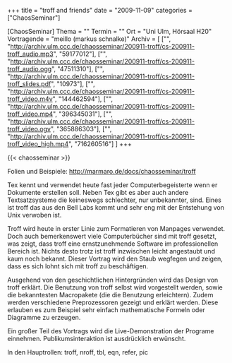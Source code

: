 +++
title = "troff and friends"
date = "2009-11-09"
categories = ["ChaosSeminar"]

[ChaosSeminar]
Thema = ""
Termin = ""
Ort = "Uni Ulm, Hörsaal H20"
Vortragende = "meillo (markus schnalke)"
Archiv = [
	["", "http://archiv.ulm.ccc.de/chaosseminar/200911-troff/cs-200911-troff_audio.mp3", "59177012"],
	["", "http://archiv.ulm.ccc.de/chaosseminar/200911-troff/cs-200911-troff_audio.ogg", "47511310"],
	["", "http://archiv.ulm.ccc.de/chaosseminar/200911-troff/cs-200911-troff_slides.pdf", "10973"],
	["", "http://archiv.ulm.ccc.de/chaosseminar/200911-troff/cs-200911-troff_video.m4v", "144462594"],
	["", "http://archiv.ulm.ccc.de/chaosseminar/200911-troff/cs-200911-troff_video.mp4", "396345031"],
	["", "http://archiv.ulm.ccc.de/chaosseminar/200911-troff/cs-200911-troff_video.ogv", "365886303"],
	["", "http://archiv.ulm.ccc.de/chaosseminar/200911-troff/cs-200911-troff_video_high.mp4", "716260516"]
	]
+++

{{< chaosseminar >}}

Folien und Beispiele: http://marmaro.de/docs/chaosseminar/troff

Tex kennt und verwendet heute fast jeder Computerbegeisterte wenn er Dokumente erstellen soll. Neben Tex gibt es aber auch andere Textsatzsysteme die keineswegs schlechter, nur unbekannter, sind. Eines ist troff das aus den Bell Labs kommt und sehr eng mit der Entstehung von Unix verwoben ist.

Troff wird heute in erster Linie zum Formatieren von Manpages verwendet. Doch auch bemerkenswert viele Computerbücher sind mit troff gesetzt, was zeigt, dass troff eine ernstzunehmende Software im professionellen Bereich ist. Nichts desto trotz ist troff inzwischen leicht angestaubt und kaum noch bekannt. Dieser Vortrag wird den Staub wegfegen und zeigen, dass es sich lohnt sich mit troff zu beschäftigen.

Ausgehend von den geschichtlichen Hintergründen wird das Design von troff erklärt. Die Benutzung von troff selbst wird vorgestellt werden, sowie die bekanntesten Macropakete (die die Benutzung erleichtern). Zudem werden verschiedene Preprozessoren gezeigt und erklärt werden. Diese erlauben es zum Beispiel sehr einfach mathematische Formeln oder Diagramme zu erzeugen.

Ein großer Teil des Vortrags wird die Live-Demonstration der Programe einnehmen. Publikumsinteraktion ist ausdrücklich erwünscht.

In den Hauptrollen: troff, nroff, tbl, eqn, refer, pic
